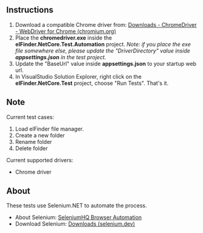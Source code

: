## Instructions
1. Download a compatible Chrome driver from: [Downloads - ChromeDriver - WebDriver for Chrome (chromium.org)](https://chromedriver.chromium.org/downloads)
2. Place the **chromedriver.exe** inside the **elFinder.NetCore.Test.Automation** project. *Note: if you place the exe file somewhere else, please update the "DriverDirectory" value inside **appsettings.json** in the test project.*
3. Update the "BaseUrl" value inside **appsettings.json** to your startup web url.
4. In VisualStudio Solution Explorer, right click on the **elFinder.NetCore.Test** project, choose "Run Tests". That's it.

## Note
Current test cases:
1. Load elFinder file manager.
2. Create a new folder
3. Rename folder
4. Delete folder

Current supported drivers:
+ Chrome driver

## About

These tests use Selenium.NET to automate the process.
+ About Selenium: [SeleniumHQ Browser Automation](https://www.selenium.dev/)
+ Download Selenium: [Downloads (selenium.dev)](https://www.selenium.dev/downloads/)
